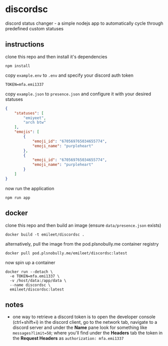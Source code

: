 # discordsc

discord status changer - a simple nodejs app to automatically cycle through predefined custom statuses

## instructions

clone this repo and then install it's dependencies

```shell
npm install
```

copy `example.env` to `.env` and specify your discord auth token
```shell
TOKEN=mfa.emi1337
```

copy `example.json` to `presence.json` and configure it with your desired statuses
```json
{
    "statuses": [
        "emiyeet",
        "arch btw"
    ],
    "emojis": [
        {
            "emoji_id": "670569765034655774",
            "emoji_name": "purpleheart"
        },
        {
            "emoji_id": "670569765034655774",
            "emoji_name": "purpleheart"
        }
    ]
}
```

now run the application
```shell
npm run app
```

## docker

clone this repo and then build an image (ensure `data/presence.json` exists)

```shell
docker build -t emileet/discordsc .
```

alternatively, pull the image from the pod.plsnobully.me container registry

```shell
docker pull pod.plsnobully.me/emileet/discordsc:latest
```

now spin up a container
```shell
docker run --detach \
  -e TOKEN=mfa.emi1337 \
  -v /host/data:/app/data \
  --name discordsc \
  emileet/discordsc:latest
```

## notes

- one way to retrieve a discord token is to open the developer console (ctrl+shift+i) in the discord client, go to the network tab, navigate to a discord server and under the **Name** pane look for something like `messages?limit=50`; where you'll find under the **Headers** tab the token in the **Request Headers** as `authorization: mfa.emi1337`